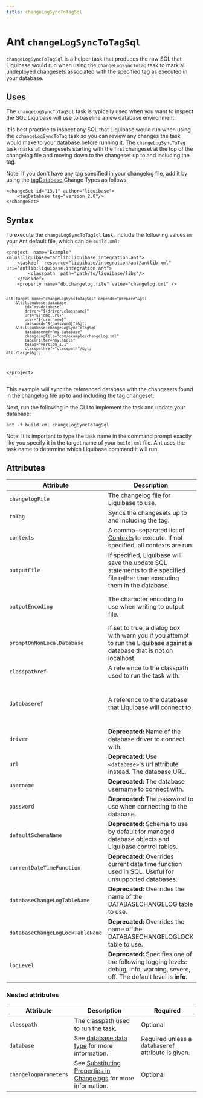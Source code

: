```yaml
---
title: changeLogSyncToTagSql
---
```

<h1>Ant <code>changeLogSyncToTagSql</code></h1>
<p><code>changeLogSyncToTagSql</code> is a helper task that produces the raw SQL that Liquibase would run when using the <code>changeLogSyncToTag</code> task to mark all undeployed changesets associated with the specified tag as executed in your database.</p>
<h2>Uses</h2>
<p>The <code>changeLogSyncToTagSql</code> task is typically used when you want to inspect the SQL Liquibase will use to baseline a new database environment.</p>
<p>It is best practice to inspect any SQL that Liquibase would run when using the <code>cchangeLogSyncToTag</code> task so you can review any changes the task would make to your database before running it. The <code>changeLogSyncToTag</code> task marks all changesets starting with the first changeset at the top of the changelog file and moving down to the changeset up to and including the tag.</p>
<p>Note: 	If you don't have any tag specified in your changelog file, add it by using the <a href="https://docs.liquibase.com/change-types/tag-database.html">tagDatabase</a> Change Types as follows:</p><pre>
<code class="language-text">&lt;changeSet id="13.1" author="liquibase"&gt;
    &lt;tagDatabase tag="version_2.0"/&gt;
&lt;/changeSet&gt;</code></pre>
<h2>Syntax</h2>
<p>To execute the <code>changeLogSyncToTagSql</code> task, include the following values in your Ant default file, which can be <code>build.xml</code>:</p><pre xml:space="preserve">
<code class="language-text">&lt;project  name="Example"  xmlns:liquibase="antlib:liquibase.integration.ant"&gt;
    &lt;taskdef  resource="liquibase/integration/ant/antlib.xml"  uri="antlib:liquibase.integration.ant"&gt;
        &lt;classpath  path="path/to/liquibase/libs"/&gt;
    &lt;/taskdef&gt;
    &lt;property name="db.changelog.file" value="changelog.xml" /&gt;

    &lt;target name="changeLogSyncToTagSql" depends="prepare"&gt;
        &lt;liquibase:database 
            id="my-database" 
            driver="${driver.classname}"  
            url="${jdbc.url}" 
            user="${username}" 
            password="${password}"/&gt;
        &lt;liquibase:changeLogSyncToTagSql 
            databaseref="my-database" 
            changeLogFile="com/example/changelog.xml"
            labelFilter="mylabels"
            toTag="version_1.1"
            classpathref="classpath"/&gt;
    &lt;/target&gt;
&lt;/project&gt;
</code></pre>
<p>This example will sync the referenced database with the changesets found in the changelog file up to and including the tag changeset.</p>
<p>Next, run the following in the CLI to implement the task and update your database:</p><pre xml:space="preserve"><code class="language-text">ant -f build.xml changeLogSyncToTagSql</code></pre>
<p>Note: 	It is important to type the task name in the command prompt exactly like you specify it in the target name of your <code>build.xml</code> file. Ant uses the task name to determine which Liquibase command it will run.</p>
<h2>Attributes</h2>
<table>
    <thead>
        <tr>
            <th style="width: 40%">Attribute</th>
            <th>Description</th>
            <th>Required</th>
        </tr>
    </thead>
    <tbody>
        <tr>
            <td><code>changelogFile</code>
            </td>
            <td>
                The changelog file for Liquibase to use.
            </td>
            <td>Yes</td>
        </tr>
        <tr>
            <td><code>toTag</code>
            </td>
            <td>
                Syncs the changesets up to and including the tag.
            </td>
            <td>Yes</td>
        </tr>
        <tr>
            <td><code>contexts</code>
            </td>
            <td>
                A comma-separated list of <a href="https://docs.liquibase.com/concepts/changelogs/attributes/contexts.html">Contexts</a> to execute. If not specified, all contexts are run.
            </td>
            <td>No</td>
        </tr>
        <tr>
            <td><code>outputFile</code>
            </td>
            <td>
                If specified, Liquibase will save the update SQL statements to the specified file rather than executing them in the database.
            </td>
            <td>No</td>
        </tr>
        <tr>
            <td><code>outputEncoding</code>
            </td>
            <td>
                The character encoding to use when writing to output file.
            </td>
            <td>No. Defaults to system encoding.</td>
        </tr>
        <tr>
            <td><code>promptOnNonLocalDatabase</code>
            </td>
            <td>
                If set to true, a dialog box with warn you if you attempt to run the Liquibase against a database that is not on localhost.
            </td>
            <td>No. The default value is set to false.</td>
        </tr>
        <tr>
            <td><code>classpathref</code>
            </td>
            <td>
                A reference to the classpath used to run the task with.
            </td>
            <td>No</td>
        </tr>
        <tr>
            <td><code>databaseref</code>
            </td>
            <td>
                A reference to the database that Liquibase will connect to.
            </td>
            <td>Yes, unless a nested <code>&lt;database&gt;</code> element is present.</td>
        </tr>
        <tr>
            <td><code>driver</code>
            </td>
            <td>
                <b>Deprecated:</b> Name of the database driver to connect with.
            </td>
            <td>No</td>
        </tr>
        <tr>
            <td><code>url</code>
            </td>
            <td>
                <b>Deprecated:</b> Use <code>&lt;database&gt;</code>'s url attribute instead. The database URL.
            </td>
            <td>No</td>
        </tr>
        <tr>
            <td><code>username</code>
            </td>
            <td>
                <b>Deprecated:</b> The database username to connect with.
            </td>
            <td>No</td>
        </tr>
        <tr>
            <td><code>password</code>
            </td>
            <td>
                <b>Deprecated:</b> The password to use when connecting to the database.
            </td>
            <td>No</td>
        </tr>
        <tr>
            <td><code>defaultSchemaName</code>
            </td>
            <td>
                <b>Deprecated:</b> Schema to use by default for managed database objects and Liquibase control tables.
            </td>
            <td>No</td>
        </tr>
        <tr>
            <td><code>currentDateTimeFunction</code>
            </td>
            <td>
                <b>Deprecated:</b> Overrides current date time function used in SQL. Useful for unsupported databases.
            </td>
            <td>No</td>
        </tr>
        <tr>
            <td><code>databaseChangeLogTableName</code>
            </td>
            <td>
                <b>Deprecated:</b> Overrides the name of the DATABASECHANGELOG table to use.
            </td>
            <td>No</td>
        </tr>
        <tr>
            <td><code>databaseChangeLogLockTableName</code>
            </td>
            <td>
                <b>Deprecated:</b> Overrides the name of the DATABASECHANGELOGLOCK table to use.
            </td>
            <td>No</td>
        </tr>
        <tr>
            <td><code>logLevel</code>
            </td>
            <td>
                <b>Deprecated:</b> Specifies one of the following logging levels: debug, info, warning, severe, off. The default level is <b>info</b>.
            </td>
            <td>No</td>
        </tr>
    </tbody>
</table>
<h3>Nested attributes</h3>
<table>
    <thead>
        <tr>
            <th style="width: 30%">Attribute
            </th>
            <th>Description</th>
            <th>Required</th>
        </tr>
    </thead>
    <tbody>
        <tr>
            <td><code>classpath</code>
            </td>
            <td>
                The classpath used to run the task.
            </td>
            <td>Optional</td>
        </tr>
        <tr>
            <td><code>database</code>
            </td>
            <td>
                See <a href="/extensions-integrations/directory/integration-docs/ant/">database data type</a> for more information.
            </td>
            <td>Required unless a <code>databaseref</code> attribute is given.</td>
        </tr>
        <tr>
            <td><code>changelogparameters</code>
            </td>
            <td>
                See <a href="https://docs.liquibase.com/concepts/changelogs/property-substitution.html">Substituting Properties in Changelogs</a> for more information.
            </td>
            <td>Optional</td>
        </tr>
    </tbody>
</table>
